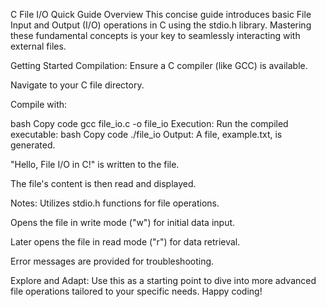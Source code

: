 C File I/O Quick Guide
Overview
This concise guide introduces basic File Input and Output (I/O) operations in C using the stdio.h library. Mastering these fundamental concepts is your key to seamlessly interacting with external files.

Getting Started
Compilation:
Ensure a C compiler (like GCC) is available.

Navigate to your C file directory.

Compile with:

bash
Copy code
gcc file_io.c -o file_io
Execution:
Run the compiled executable:
bash
Copy code
./file_io
Output:
A file, example.txt, is generated.

"Hello, File I/O in C!" is written to the file.

The file's content is then read and displayed.

Notes:
Utilizes stdio.h functions for file operations.

Opens the file in write mode ("w") for initial data input.

Later opens the file in read mode ("r") for data retrieval.

Error messages are provided for troubleshooting.

Explore and Adapt:
Use this as a starting point to dive into more advanced file operations tailored to your specific needs. Happy coding!
